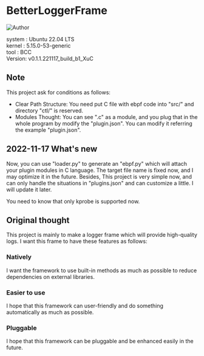 # BetterLoggerFrame
<img src="https://img.shields.io/badge/Author-Xu.Cao-lightgreen" alt="Author" />
  
system : Ubuntu 22.04 LTS  
kernel : 5.15.0-53-generic  
tool : BCC  
Version: v0.1.1.221117_build_b1_XuC  
  
## Note
This project ask for conditions as follows:  
- Clear Path Structure: You need put C file with ebpf code into "src/" and directory "ctl/" is reserved.  
- Modules Thought: You can see ".c" as a module, and you plug that in the whole program by modify the "plugin.json". 
You can modify it referring the example "plugin.json".  
  
## 2022-11-17 What's new
Now, you can use "loader.py" to generate an "ebpf.py" which will attach your plugin modules in C language. The target 
file name is fixed now, and I may optimize it in the future. Besides, This project is very simple now, and can only 
handle the situations in "plugins.json" and can customize a little. I will update it later.  
  
You need to know that only kprobe is supported now.  
  
## Original thought
This project is mainly to make a logger frame which will provide high-quality logs. I want this frame to have these
 features as follows:  
  
### Natively
I want the framework to use built-in methods as much as possible to reduce dependencies on external libraries.
### Easier to use
I hope that this framework can user-friendly and do something automatically as much as possible.
### Pluggable
I hope that this framework can be pluggable and be enhanced easily in the future.
